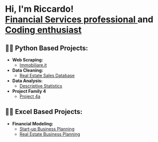 <h1>Hi, I'm Riccardo! <br/><a href="https://www.linkedin.com/in/riccardo-cordiner-4a9a1550/">Financial Services professional </a>and <a href="https://github.com/RccCrd/">Coding enthusiast</a>

<h2>👨‍💻 Python Based Projects:</h2>

- <b>Web Scraping:</b>
  - [Immobiliare.it](https://github.com/RccCrd/Portfolio_Repo/blob/main/Real%20Estate%20Webscraping)
- <b>Data Cleaning:</b>
  - [Real Estate Sales Database](https://github.com/xxxxxxxxxxxxxxxxx)
- <b>Data Analysis:</b>
  - [Descriptive Statistics](https://github.com/xxxxxxxxxxxxxxxxx)
- <b>Project Family 4</b>
  - [Project 4a](https://github.com/xxxxxxxxxxxxxxxxx)

<h2>👨‍💻 Excel Based Projects:</h2>

- <b>Financial Modeling:</b>
  - [Start-up Business Planning](https://github.com/xxxxxxxxxxxxxxxxx)
  - [Real Estate Business Planning](https://github.com/xxxxxxxxxxxxxxxxx)
  

